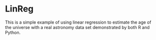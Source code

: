# LinReg
This is a simple example of using linear regression to estimate the age of the universe with a real astronomy data set demonstrated by both R and Python. 
